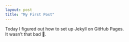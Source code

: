 ```yaml
---
layout: post
title: "My First Post"
---
```

Today I figured out how to set up Jekyll on GitHub Pages.  
It wasn’t that bad 👀.

